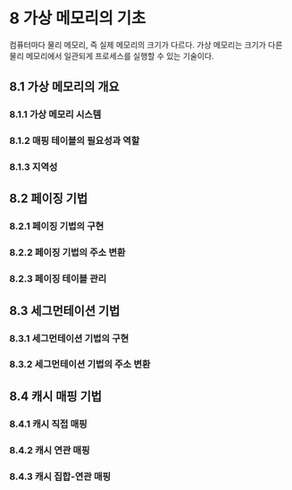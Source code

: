 # 8 가상 메모리의 기초

컴퓨터마다 물리 메모리, 즉 실제 메모리의 크기가 다르다. 가상 메모리는 크기가 다른 물리 메모리에서 일관되게 프로세스를 실행할 수 있는 기술이다.

## 8.1 가상 메모리의 개요

### 8.1.1 가상 메모리 시스템

### 8.1.2 매핑 테이블의 필요성과 역할

### 8.1.3 지역성

## 8.2 페이징 기법

### 8.2.1 페이징 기법의 구현

### 8.2.2 페이징 기법의 주소 변환

### 8.2.3 페이징 테이블 관리

## 8.3 세그먼테이션 기법

### 8.3.1 세그먼테이션 기법의 구현

### 8.3.2 세그먼테이션 기법의 주소 변환

## 8.4 캐시 매핑 기법

### 8.4.1 캐시 직접 매핑

### 8.4.2 캐시 연관 매핑

### 8.4.3 캐시 집합-연관 매핑

